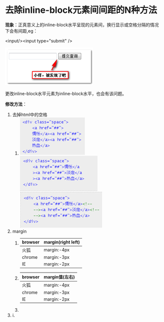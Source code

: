 # 去除inline-block元素间间距的N种方法

**现象**：正真意义上的inline-block水平呈现的元素间，换行显示或空格分隔的情况下会有间距,eg：

&lt;input/&gt;&lt;input type="submit" /&gt;

![](/assets/import.png)

更改inline-block水平元素为inline-block水平，也会有该问题。

**修改方法**：

1. 去掉html中的空格
   1. ![](/assets/1t.png)![](/assets/2.png)![](/assets/3.png)
2. margin
   1. | browser | margin\(right left\) |
      | :--- | :--- |
      | 火狐 | margin:-4px |
      | chrome | margin:-3px |
      | IE | margin:-2px |
   2. | browser | margin值\(左右\) |
      | :--- | :--- |
      | 火狐 | margin:-4px |
      | chrome | margin:-3px |
      | IE | margin:-2px |
   3. 
3. i.

